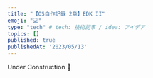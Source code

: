 ```yaml
---
title: "【OS自作記録 2章】EDK II"
emoji: "💻"
type: "tech" # tech: 技術記事 / idea: アイデア
topics: []
published: true
publishedAt: '2023/05/13'
---
```


Under Construction 👷